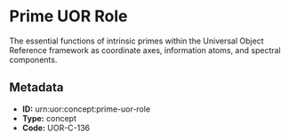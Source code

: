# Prime UOR Role

The essential functions of intrinsic primes within the Universal Object Reference framework as coordinate axes, information atoms, and spectral components.

## Metadata

- **ID:** urn:uor:concept:prime-uor-role
- **Type:** concept
- **Code:** UOR-C-136
